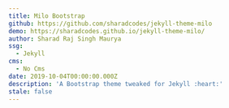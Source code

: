 ```yaml
---
title: Milo Bootstrap
github: https://github.com/sharadcodes/jekyll-theme-milo
demo: https://sharadcodes.github.io/jekyll-theme-milo/
author: Sharad Raj Singh Maurya
ssg:
  - Jekyll
cms:
  - No Cms
date: 2019-10-04T00:00:00.000Z
description: 'A Bootstrap theme tweaked for Jekyll :heart:'
stale: false
---
```

